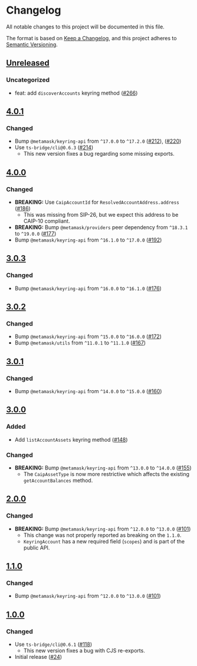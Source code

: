 # Changelog

All notable changes to this project will be documented in this file.

The format is based on [Keep a Changelog](https://keepachangelog.com/en/1.0.0/),
and this project adheres to [Semantic Versioning](https://semver.org/spec/v2.0.0.html).

## [Unreleased]

### Uncategorized

- feat: add `discoverAccounts` keyring method ([#266](https://github.com/MetaMask/accounts/pull/266))

## [4.0.1]

### Changed

- Bump `@metamask/keyring-api` from `^17.0.0` to `^17.2.0` ([#212](https://github.com/MetaMask/accounts/pull/212)), ([#220](https://github.com/MetaMask/accounts/pull/220))
- Use `ts-bridge/cli@0.6.3` ([#214](https://github.com/MetaMask/accounts/pull/214))
  - This new version fixes a bug regarding some missing exports.

## [4.0.0]

### Changed

- **BREAKING:** Use `CaipAccountId` for `ResolvedAccountAddress.address` ([#186](https://github.com/MetaMask/accounts/pull/186))
  - This was missing from SIP-26, but we expect this address to be CAIP-10 compliant.
- **BREAKING:** Bump `@metamask/providers` peer dependency from `^18.3.1` to `^19.0.0` ([#177](https://github.com/MetaMask/accounts/pull/177))
- Bump `@metamask/keyring-api` from `^16.1.0` to `^17.0.0` ([#192](https://github.com/MetaMask/accounts/pull/192))

## [3.0.3]

### Changed

- Bump `@metamask/keyring-api` from `^16.0.0` to `^16.1.0` ([#176](https://github.com/MetaMask/accounts/pull/176))

## [3.0.2]

### Changed

- Bump `@metamask/keyring-api` from `^15.0.0` to `^16.0.0` ([#172](https://github.com/MetaMask/accounts/pull/172))
- Bump `@metamask/utils` from `^11.0.1` to `^11.1.0` ([#167](https://github.com/MetaMask/accounts/pull/167))

## [3.0.1]

### Changed

- Bump `@metamask/keyring-api` from `^14.0.0` to `^15.0.0` ([#160](https://github.com/MetaMask/accounts/pull/160))

## [3.0.0]

### Added

- Add `listAccountAssets` keyring method ([#148](https://github.com/MetaMask/accounts/pull/148))

### Changed

- **BREAKING:** Bump `@metamask/keyring-api` from `^13.0.0` to `^14.0.0` ([#155](https://github.com/MetaMask/accounts/pull/155))
  - The `CaipAssetType` is now more restrictive which affects the existing `getAccountBalances` method.

## [2.0.0]

### Changed

- **BREAKING:** Bump `@metamask/keyring-api` from `^12.0.0` to `^13.0.0` ([#101](https://github.com/MetaMask/accounts/pull/101))
  - This change was not properly reported as breaking on the `1.1.0`.
  - `KeyringAccount` has a new required field (`scopes`) and is part of the public API.

## [1.1.0]

### Changed

- Bump `@metamask/keyring-api` from `^12.0.0` to `^13.0.0` ([#101](https://github.com/MetaMask/accounts/pull/101))

## [1.0.0]

### Changed

- Use `ts-bridge/cli@0.6.1` ([#118](https://github.com/MetaMask/accounts/pull/118))
  - This new version fixes a bug with CJS re-exports.
- Initial release ([#24](https://github.com/MetaMask/accounts/pull/24))

[Unreleased]: https://github.com/MetaMask/accounts/compare/@metamask/keyring-snap-client@4.0.1...HEAD
[4.0.1]: https://github.com/MetaMask/accounts/compare/@metamask/keyring-snap-client@4.0.0...@metamask/keyring-snap-client@4.0.1
[4.0.0]: https://github.com/MetaMask/accounts/compare/@metamask/keyring-snap-client@3.0.3...@metamask/keyring-snap-client@4.0.0
[3.0.3]: https://github.com/MetaMask/accounts/compare/@metamask/keyring-snap-client@3.0.2...@metamask/keyring-snap-client@3.0.3
[3.0.2]: https://github.com/MetaMask/accounts/compare/@metamask/keyring-snap-client@3.0.1...@metamask/keyring-snap-client@3.0.2
[3.0.1]: https://github.com/MetaMask/accounts/compare/@metamask/keyring-snap-client@3.0.0...@metamask/keyring-snap-client@3.0.1
[3.0.0]: https://github.com/MetaMask/accounts/compare/@metamask/keyring-snap-client@2.0.0...@metamask/keyring-snap-client@3.0.0
[2.0.0]: https://github.com/MetaMask/accounts/compare/@metamask/keyring-snap-client@1.1.0...@metamask/keyring-snap-client@2.0.0
[1.1.0]: https://github.com/MetaMask/accounts/compare/@metamask/keyring-snap-client@1.0.0...@metamask/keyring-snap-client@1.1.0
[1.0.0]: https://github.com/MetaMask/accounts/releases/tag/@metamask/keyring-snap-client@1.0.0
